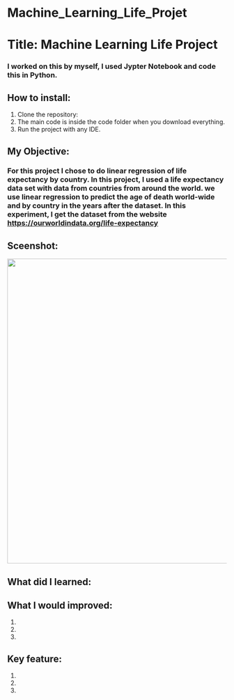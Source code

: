 # Machine_Learning_Life_Projet
# Title: Machine Learning Life Project
### I worked on this by myself, I used Jypter Notebook and code this in Python.  

## How to install: 
1. Clone the repository: 
2. The main code is inside the code folder when you download everything.
3. Run the project with any IDE.

## My Objective: 
### For this project I chose to do linear regression of life expectancy by country. In this project, I used a life expectancy data set with data from countries from around the world. we use linear regression to predict the age of death world-wide and by country in the years after the dataset. In this experiment, I get the dataset from the website https://ourworldindata.org/life-expectancy

## Sceenshot:
<img src= "" width="700">

## What did I learned:


## What I would improved:
1. 
2. 
3. 

## Key feature:
1. 
2. 
3.
